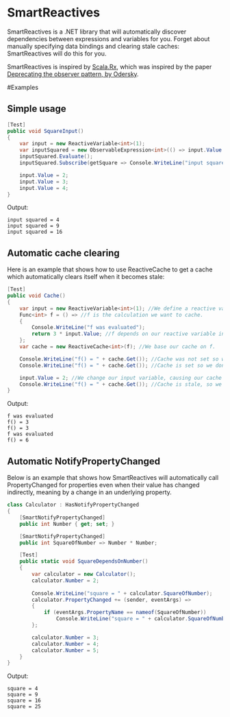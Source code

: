 # SmartReactives

SmartReactives is a .NET library that will automatically discover dependencies between expressions and variables for you. Forget about manually specifying data bindings and clearing stale caches: SmartReactives will do this for you.

SmartReactives is inspired by [Scala.Rx](https://github.com/lihaoyi/scala.rx), which was inspired by the paper [Deprecating the observer pattern, by Odersky](https://scholar.google.nl/scholar?q=deprecating+the+observer+pattern&btnG=&hl=en&as_sdt=0%2C5).

#Examples

## Simple usage
```c#
[Test]
public void SquareInput()
{
    var input = new ReactiveVariable<int>(1);
    var inputSquared = new ObservableExpression<int>(() => input.Value * input.Value);
    inputSquared.Evaluate();
    inputSquared.Subscribe(getSquare => Console.WriteLine("input squared = " + getSquare()));

    input.Value = 2;
    input.Value = 3;
    input.Value = 4;
}
```
Output:
```
input squared = 4
input squared = 9
input squared = 16
```

## Automatic cache clearing
Here is an example that shows how to use ReactiveCache to get a cache which automatically clears itself when it becomes stale:
```c#
[Test]
public void Cache()
{
    var input = new ReactiveVariable<int>(1); //We define a reactive variable.
    Func<int> f = () => //f is the calculation we want to cache.
    {
        Console.WriteLine("f was evaluated");
        return 3 * input.Value; //f depends on our reactive variable input.
    };
    var cache = new ReactiveCache<int>(f); //We base our cache on f.

    Console.WriteLine("f() = " + cache.Get()); //Cache was not set so we evaluate f.
    Console.WriteLine("f() = " + cache.Get()); //Cache is set so we don't evaluate f.

    input.Value = 2; //We change our input variable, causing our cache to become stale.
    Console.WriteLine("f() = " + cache.Get()); //Cache is stale, so we must evaluate f.
}
```
Output:
```
f was evaluated
f() = 3
f() = 3
f was evaluated
f() = 6
```


## Automatic NotifyPropertyChanged
Below is an example that shows how SmartReactives will automatically call PropertyChanged for properties even when their value has changed indirectly, meaning by a change in an underlying property. 

```c#
class Calculator : HasNotifyPropertyChanged
{
    [SmartNotifyPropertyChanged]
    public int Number { get; set; }

    [SmartNotifyPropertyChanged]
    public int SquareOfNumber => Number * Number;

    [Test]
    public static void SquareDependsOnNumber()
    {
        var calculator = new Calculator();
        calculator.Number = 2;
        
        Console.WriteLine("square = " + calculator.SquareOfNumber); 
        calculator.PropertyChanged += (sender, eventArgs) =>
        {
            if (eventArgs.PropertyName == nameof(SquareOfNumber))
                Console.WriteLine("square = " + calculator.SquareOfNumber);
        };

        calculator.Number = 3;
        calculator.Number = 4;
        calculator.Number = 5;
    }
}
```

Output:
```
square = 4
square = 9
square = 16
square = 25
```
